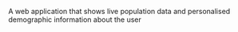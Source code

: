 A web application that shows live population data and personalised demographic information about the user 
